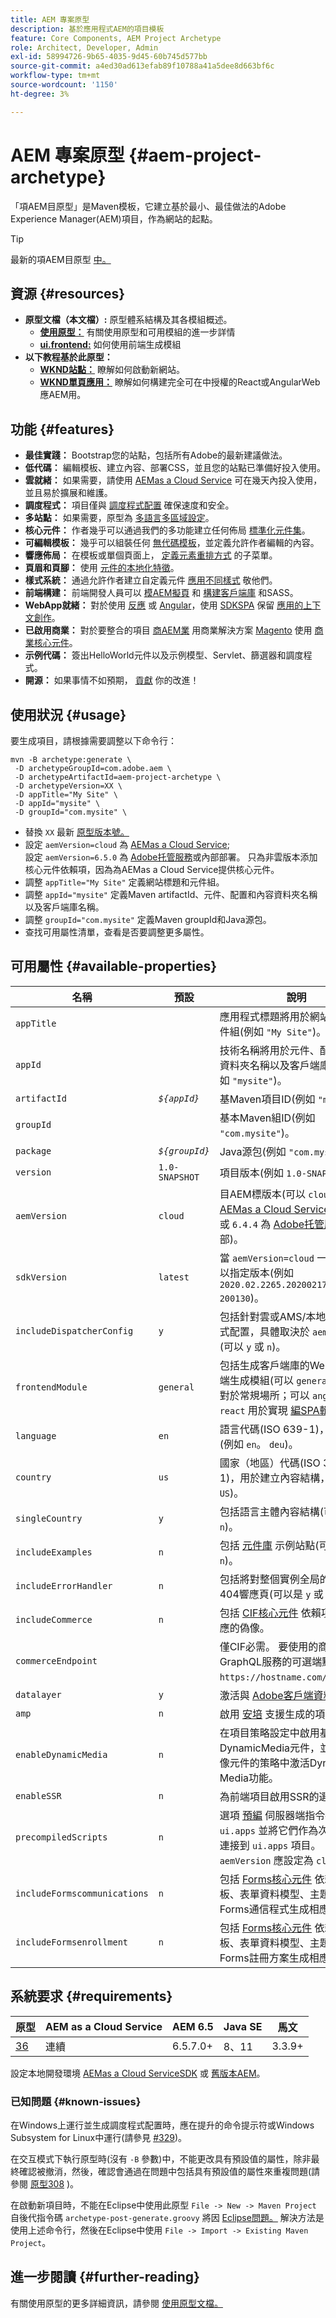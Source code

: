 ```yaml
---
title: AEM 專案原型
description: 基於應用程式AEM的項目模板
feature: Core Components, AEM Project Archetype
role: Architect, Developer, Admin
exl-id: 58994726-9b65-4035-9d45-60b745d577bb
source-git-commit: a4ed30ad613efab89f10788a41a5dee8d663bf6c
workflow-type: tm+mt
source-wordcount: '1150'
ht-degree: 3%

---
```


# AEM 專案原型 {#aem-project-archetype}

「項AEM目原型」是Maven模板，它建立基於最小、最佳做法的Adobe Experience Manager(AEM)項目，作為網站的起點。

>[!TIP]
>
>最新的項AEM目原型 [中。](https://github.com/adobe/aem-project-archetype)

## 資源 {#resources}

* **原型文檔（本文檔）:** 原型體系結構及其各模組概述。
   * **[使用原型：](using.md)** 有關使用原型和可用模組的進一步詳情
   * **[ui.frontend:](uifrontend.md)** 如何使用前端生成模組
* **以下教程基於此原型：**
   * **[WKND站點：](https://experienceleague.adobe.com/docs/experience-manager-learn/getting-started-wknd-tutorial-develop/overview.html)** 瞭解如何啟動新網站。
   * **[WKND單頁應用：](https://experienceleague.adobe.com/docs/experience-manager-learn/sites/spa-editor/spa-editor-framework-feature-video-use.html)** 瞭解如何構建完全可在中授權的React或AngularWeb應AEM用。

## 功能 {#features}

* **最佳實踐：** Bootstrap您的站點，包括所有Adobe的最新建議做法。
* **低代碼：** 編輯模板、建立內容、部署CSS，並且您的站點已準備好投入使用。
* **雲就緒：** 如果需要，請使用 [AEMas a Cloud Service](https://experienceleague.adobe.com/docs/experience-manager-cloud-service/landing/home.html) 可在幾天內投入使用，並且易於擴展和維護。
* **調度程式：** 項目僅與 [調度程式配置](https://experienceleague.adobe.com/docs/experience-manager-dispatcher/using/dispatcher.html?lang=zh-Hant) 確保速度和安全。
* **多站點：** 如果需要，原型為 [多語言多區域設定](https://experienceleague.adobe.com/docs/experience-manager-cloud-service/sites/administering/reusing-content/msm/overview.html)。
* **核心元件：** 作者幾乎可以通過我們的多功能建立任何佈局 [標準化元件集](/help/introduction.md)。
* **可編輯模板：** 幾乎可以組裝任何 [無代碼模板](https://experienceleague.adobe.com/docs/experience-manager-learn/sites/page-authoring/template-editor-feature-video-use.html)，並定義允許作者編輯的內容。
* **響應佈局：** 在模板或單個頁面上， [定義元素重排方式](https://experienceleague.adobe.com/docs/experience-manager-core-components/using/get-started/localization.html) 的子菜單。
* **頁眉和頁腳：** 使用 [元件的本地化特徵](https://experienceleague.adobe.com/docs/experience-manager-core-components/using/get-started/localization.html)。
* **樣式系統：** 通過允許作者建立自定義元件 [應用不同樣式](https://experienceleague.adobe.com/docs/experience-manager-learn/getting-started-wknd-tutorial-develop/project-archetype/style-system.html) 敬他們。
* **前端構建：** 前端開發人員可以 [模AEM擬頁](uifrontend.md#webpack-dev-server) 和 [構建客戶端庫](uifrontend.md) 和SASS。
* **WebApp就緒：** 對於使用 [反應](uifrontend-react.md) 或 [Angular](uifrontend-angular.md)，使用 [SDKSPA](https://experienceleague.adobe.com/docs/experience-manager-cloud-service/content/implementing/developing/hybrid/developing.html) 保留 [應用的上下文創作](https://experienceleague.adobe.com/docs/experience-manager-learn/sites/spa-editor/spa-editor-framework-feature-video-use.html)。
* **已啟用商業：** 對於要整合的項目 [商AEM業](https://experienceleague.adobe.com/docs/experience-manager-cloud-service/content-and-commerce/home.html) 用商業解決方案 [Magento](https://magento.com/) 使用 [商業核心元件](https://github.com/adobe/aem-core-cif-components)。
* **示例代碼：** 簽出HelloWorld元件以及示例模型、Servlet、篩選器和調度程式。
* **開源：** 如果事情不如預期， [貢獻](https://github.com/adobe/aem-core-wcm-components/blob/master/CONTRIBUTING.md) 你的改進！

## 使用狀況 {#usage}

要生成項目，請根據需要調整以下命令行：

```shell
mvn -B archetype:generate \
 -D archetypeGroupId=com.adobe.aem \
 -D archetypeArtifactId=aem-project-archetype \
 -D archetypeVersion=XX \
 -D appTitle="My Site" \
 -D appId="mysite" \
 -D groupId="com.mysite" \
```

* 替換 `XX` 最新 [原型版本號。](#requirements)
* 設定 `aemVersion=cloud` 為 [AEMas a Cloud Service](https://experienceleague.adobe.com/docs/experience-manager-cloud-service/landing/home.html);\
   設定 `aemVersion=6.5.0` 為 [Adobe托管服務](https://github.com/adobe/aem-project-archetype/tree/master/src/main/archetype/dispatcher.ams)或內部部署。
只為非雲版本添加核心元件依賴項，因為為AEMas a Cloud Service提供核心元件。
* 調整 `appTitle="My Site"` 定義網站標題和元件組。
* 調整 `appId="mysite"` 定義Maven artifactId、元件、配置和內容資料夾名稱以及客戶端庫名稱。
* 調整 `groupId="com.mysite"` 定義Maven groupId和Java源包。
* 查找可用屬性清單，查看是否要調整更多屬性。

## 可用屬性 {#available-properties}

| 名稱 | 預設 | 說明 |
|---------------------------|----------------|--------------------|
| `appTitle` |  | 應用程式標題將用於網站標題和元件組(例如 `"My Site"`)。 |
| `appId` |  | 技術名稱將用於元件、配置和內容資料夾名稱以及客戶端庫名稱(例如 `"mysite"`)。 |
| `artifactId` | *`${appId}`* | 基Maven項目ID(例如 `"mysite"`)。 |
| `groupId` |  | 基本Maven組ID(例如 `"com.mysite"`)。 |
| `package` | *`${groupId}`* | Java源包(例如 `"com.mysite"`)。 |
| `version` | `1.0-SNAPSHOT` | 項目版本(例如 `1.0-SNAPSHOT`)。 |
| `aemVersion` | `cloud` | 目AEM標版本(可以 `cloud` 為 [AEMas a Cloud Service](https://experienceleague.adobe.com/docs/experience-manager-cloud-service/landing/home.html);或 `6.5.0`或 `6.4.4` 為 [Adobe托管服務](https://github.com/adobe/aem-project-archetype/tree/master/src/main/archetype/dispatcher.ams) 或內部)。 |
| `sdkVersion` | `latest` | 當 `aemVersion=cloud` 一個 [SDK](https://experienceleague.adobe.com/docs/experience-manager-cloud-service/implementing/developing/aem-as-a-cloud-service-sdk.html) 可以指定版本(例如 `2020.02.2265.20200217T222518Z-200130`)。 |
| `includeDispatcherConfig` | `y` | 包括針對雲或AMS/本地的調度程式配置，具體取決於 `aemVersion` (可以 `y` 或 `n`)。 |
| `frontendModule` | `general` | 包括生成客戶端庫的Webpack前端生成模組(可以 `general` 或 `none` 對於常規場所；可以 `angular` 或 `react` 用於實現 [編SPA輯器](https://experienceleague.adobe.com/docs/experience-manager-cloud-service/content/implementing/developing/hybrid/editor-overview.html))。 |
| `language` | `en` | 語言代碼(ISO 639-1)，用於從(例如 `en`。 `deu`)。 |
| `country` | `us` | 國家（地區）代碼(ISO 3166-1)，用於建立內容結構，例如 `US`)。 |
| `singleCountry` | `y` | 包括語言主體內容結構(可以 `y`或 `n`)。 |
| `includeExamples` | `n` | 包括 [元件庫](https://www.aemcomponents.dev/) 示例站點(可以 `y`或 `n`)。 |
| `includeErrorHandler` | `n` | 包括將對整個實例全局的自定義404響應頁(可以是 `y` 或 `n`)。 |
| `includeCommerce` | `n` | 包括 [CIF核心元件](https://github.com/adobe/aem-core-cif-components) 依賴項並生成相應的偽像。 |
| `commerceEndpoint` |  | 僅CIF必需。 要使用的商業系統GraphQL服務的可選端點(例如 `https://hostname.com/grapql`)。 |
| `datalayer` | `y` | 激活與 [Adobe客戶端資料層](/help/developing/data-layer/overview.md)。 |
| `amp` | `n` | 啟用 [安培](/help/developing/amp.md) 支援生成的項目模板。 |
| `enableDynamicMedia` | `n` | 在項目策略設定中啟用基礎DynamicMedia元件，並在核心映像元件的策略中激活Dynamic Media功能。 |
| `enableSSR` | `n` | 為前端項目啟用SSR的選項 |
| `precompiledScripts` | `n` | 選項 [預編](/help/developing/archetype/precompiled-bundled-scripts.md) 伺服器端指令碼 `ui.apps` 並將它們作為次捆綁對象連接到 `ui.apps` 項目。 `aemVersion` 應設定為 `cloud`。 |
| `includeFormscommunications` | `n` | 包括 [Forms核心元件](https://github.com/adobe/aem-core-forms-components) 依賴項、模板、表單資料模型、主題，以及為Forms通信程式生成相應的工件。 |
| `includeFormsenrollment` | `n` | 包括 [Forms核心元件](https://github.com/adobe/aem-core-forms-components) 依賴項、模板、表單資料模型、主題，並為Forms註冊方案生成相應的項目。 |

## 系統要求 {#requirements}

| 原型 | AEM as a Cloud Service  | AEM 6.5 | Java SE | 馬文 |
|---------|---------|---------|---------|---------|
| [36](https://github.com/adobe/aem-project-archetype/releases/tag/aem-project-archetype-36) | 連續 | 6.5.7.0+ | 8、11 | 3.3.9+ |

設定本地開發環境 [AEMas a Cloud ServiceSDK](https://experienceleague.adobe.com/docs/experience-manager-learn/cloud-service/local-development-environment-set-up/overview.html) 或 [舊版本AEM](https://experienceleague.adobe.com/docs/experience-manager-learn/foundation/development/set-up-a-local-aem-development-environment.html)。

### 已知問題 {#known-issues}

在Windows上運行並生成調度程式配置時，應在提升的命令提示符或Windows Subsystem for Linux中運行(請參見 [#329](https://github.com/adobe/aem-project-archetype/issues/329))。

在交互模式下執行原型時(沒有 `-B` 參數)中，不能更改具有預設值的屬性，除非最終確認被撤消，然後，確認會通過在問題中包括具有預設值的屬性來重複問題(請參閱
[原型308](https://issues.apache.org/jira/browse/ARCHETYPE-308) )。

在啟動新項目時，不能在Eclipse中使用此原型 `File -> New -> Maven Project` 自後代指令碼 `archetype-post-generate.groovy` 將因 [Eclipse問題。](https://bugs.eclipse.org/bugs/show_bug.cgi?id=514993) 解決方法是使用上述命令行，然後在Eclipse中使用 `File -> Import -> Existing Maven Project`。

## 進一步閱讀 {#further-reading}

有關使用原型的更多詳細資訊，請參閱 [使用原型文檔。](using.md)
